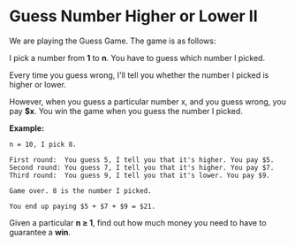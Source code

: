# Guess Number Higher or Lower II

We are playing the Guess Game. The game is as follows:

I pick a number from **1** to **n**. You have to guess which number I picked.

Every time you guess wrong, I'll tell you whether the number I picked is higher or lower.

However, when you guess a particular number x, and you guess wrong, you pay **\$x**. You win the game when you guess the number I picked.

**Example:**

```pseudo
n = 10, I pick 8.

First round:  You guess 5, I tell you that it's higher. You pay $5.
Second round: You guess 7, I tell you that it's higher. You pay $7.
Third round:  You guess 9, I tell you that it's lower. You pay $9.

Game over. 8 is the number I picked.

You end up paying $5 + $7 + $9 = $21.
```

Given a particular **n ≥ 1**, find out how much money you need to have to guarantee a **win**.
